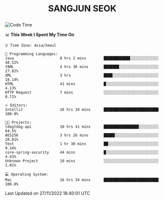 <h1>
 <p align="center">
   SANGJUN SEOK
 </p>
</h1>

<!--START_SECTION:waka-->
![Code Time](http://img.shields.io/badge/Code%20Time-2%2C027%20hrs%2022%20mins-blue)

📊 **This Week I Spent My Time On** 

```text
⌚︎ Time Zone: Asia/Seoul

💬 Programming Languages: 
Java                     8 hrs 2 mins        ████████████░░░░░░░░░░░░░   48.52% 
YAML                     4 hrs 36 mins       ███████░░░░░░░░░░░░░░░░░░   27.82% 
XML                      3 hrs               ████░░░░░░░░░░░░░░░░░░░░░   18.14% 
HTML                     41 mins             █░░░░░░░░░░░░░░░░░░░░░░░░   4.13% 
HTTP Request             7 mins              ░░░░░░░░░░░░░░░░░░░░░░░░░   0.71%

🔥 Editors: 
IntelliJ                 16 hrs 34 mins      █████████████████████████   100.0%

🐱‍💻 Projects: 
tdogtdog-api             10 hrs 41 mins      ████████████████░░░░░░░░░   64.5% 
AES256                   3 hrs 26 mins       █████░░░░░░░░░░░░░░░░░░░░   20.81% 
Test                     1 hr 30 mins        ██░░░░░░░░░░░░░░░░░░░░░░░   9.14% 
core-spring-security     44 mins             █░░░░░░░░░░░░░░░░░░░░░░░░   4.43% 
Unknown Project          10 mins             ░░░░░░░░░░░░░░░░░░░░░░░░░   1.01%

💻 Operating System: 
Mac                      16 hrs 34 mins      █████████████████████████   100.0%

```


 Last Updated on 27/11/2022 18:40:01 UTC
<!--END_SECTION:waka-->
